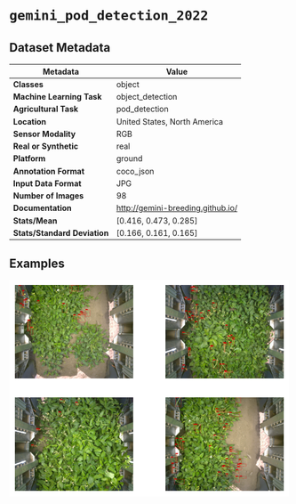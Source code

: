 
# `gemini_pod_detection_2022`

## Dataset Metadata

| Metadata | Value |
| --- | --- |
| **Classes** | object |
| **Machine Learning Task** | object_detection |
| **Agricultural Task** | pod_detection |
| **Location** | United States, North America |
| **Sensor Modality** | RGB |
| **Real or Synthetic** | real |
| **Platform** | ground |
| **Annotation Format** | coco_json |
| **Input Data Format** | JPG |
| **Number of Images** | 98 |
| **Documentation** | http://gemini-breeding.github.io/ |
| **Stats/Mean** | [0.416, 0.473, 0.285] |
| **Stats/Standard Deviation** | [0.166, 0.161, 0.165] |


## Examples

![Example Images for gemini_pod_detection_2022](https://github.com/Project-AgML/AgML/blob/main/docs/sample_images/gemini_pod_detection_2022_examples.png)